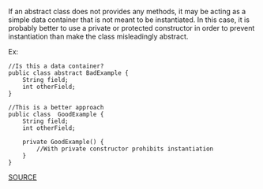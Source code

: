 If an abstract class does not provides any methods, it may be acting as a simple data container that is not meant to be instantiated.
In this case, it is probably better to use a private or protected constructor in order to prevent instantiation than make the class misleadingly abstract.

Ex:

    //Is this a data container?
    public class abstract BadExample {
        String field;
        int otherField;
    }

    //This is a better approach
    public class  GoodExample {
        String field;
        int otherField;

        private GoodExample() {
            //With private constructor prohibits instantiation
        }
    }

[SOURCE](http://pmd.sourceforge.net/pmd-5.3.2/pmd-java/rules/java/design.html#AbstractClassWithoutAnyMethod)
